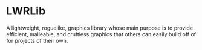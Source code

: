 # LWRLib
 A lightweight, roguelike, graphics library whose main purpose is to provide efficient, malleable, and cruftless graphics that others can easily build off of for projects of their own.
